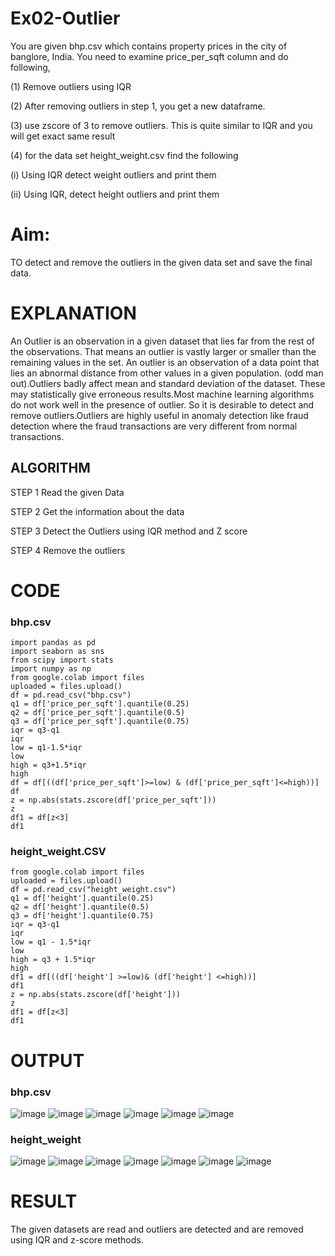 # Ex02-Outlier
You are given bhp.csv which contains property prices in the city of banglore, India. You need to examine price_per_sqft column and do following,

(1) Remove outliers using IQR

(2) After removing outliers in step 1, you get a new dataframe.

(3) use zscore of 3 to remove outliers. This is quite similar to IQR and you will get exact same result

(4) for the data set height_weight.csv find the following

(i) Using IQR detect weight outliers and print them

(ii) Using IQR, detect height outliers and print them

# Aim:
TO detect and remove the outliers in the given data set and save the final data.

# EXPLANATION
An Outlier is an observation in a given dataset that lies far from the rest of the observations. That means an outlier is vastly larger or smaller than the remaining values in the set. An outlier is an observation of a data point that lies an abnormal distance from other values in a given population. (odd man out).Outliers badly affect mean and standard deviation of the dataset. These may statistically give erroneous results.Most machine learning algorithms do not work well in the presence of outlier. So it is desirable to detect and remove outliers.Outliers are highly useful in anomaly detection like fraud detection where the fraud transactions are very different from normal transactions.

## ALGORITHM
STEP 1 Read the given Data

STEP 2 Get the information about the data

STEP 3 Detect the Outliers using IQR method and Z score

STEP 4 Remove the outliers

# CODE 
### bhp.csv
```
import pandas as pd
import seaborn as sns
from scipy import stats
import numpy as np
from google.colab import files
uploaded = files.upload()
df = pd.read_csv("bhp.csv")
q1 = df['price_per_sqft'].quantile(0.25)
q2 = df['price_per_sqft'].quantile(0.5)
q3 = df['price_per_sqft'].quantile(0.75)
iqr = q3-q1
iqr
low = q1-1.5*iqr
low
high = q3+1.5*iqr
high
df = df[((df['price_per_sqft']>=low) & (df['price_per_sqft']<=high))]
df
z = np.abs(stats.zscore(df['price_per_sqft']))
z
df1 = df[z<3]
df1
```
### height_weight.CSV
```
from google.colab import files
uploaded = files.upload()
df = pd.read_csv("height_weight.csv")
q1 = df['height'].quantile(0.25)
q2 = df['height'].quantile(0.5)
q3 = df['height'].quantile(0.75)
iqr = q3-q1
iqr
low = q1 - 1.5*iqr
low
high = q3 + 1.5*iqr
high
df1 = df[((df['height'] >=low)& (df['height'] <=high))]
df1
z = np.abs(stats.zscore(df['height']))
z
df1 = df[z<3]
df1
```
# OUTPUT
### bhp.csv
![image](https://github.com/gowrisankarponnusamy/ODD2023---Datascience---Ex-02/assets/119393123/2bb4bf97-b308-435c-917a-502bd1ed4f88)
![image](https://github.com/gowrisankarponnusamy/ODD2023---Datascience---Ex-02/assets/119393123/e356ac1e-be13-4309-98a4-4acc0e040e12)
![image](https://github.com/gowrisankarponnusamy/ODD2023---Datascience---Ex-02/assets/119393123/41045de4-50c6-4438-84d9-d60cfde78716)
![image](https://github.com/gowrisankarponnusamy/ODD2023---Datascience---Ex-02/assets/119393123/1205400e-72eb-4534-8400-fd24928d6b08)
![image](https://github.com/gowrisankarponnusamy/ODD2023---Datascience---Ex-02/assets/119393123/c3fbf939-9606-4560-9ff3-b2c5b9441a0f)
![image](https://github.com/gowrisankarponnusamy/ODD2023---Datascience---Ex-02/assets/119393123/70a38680-c475-4eea-b086-be320bc6dc36)
### height_weight
![image](https://github.com/gowrisankarponnusamy/ODD2023---Datascience---Ex-02/assets/119393123/1b5054b5-66ec-451b-b44e-2e6ad997a59e)
![image](https://github.com/gowrisankarponnusamy/ODD2023---Datascience---Ex-02/assets/119393123/8a07a5d1-f27c-4cbb-b647-39e5b44cf9b7)
![image](https://github.com/gowrisankarponnusamy/ODD2023---Datascience---Ex-02/assets/119393123/5ba40b64-0a20-4d11-88bf-15591ea80026)
![image](https://github.com/gowrisankarponnusamy/ODD2023---Datascience---Ex-02/assets/119393123/89072b3b-da25-4614-b429-b93c664c4ffb)
![image](https://github.com/gowrisankarponnusamy/ODD2023---Datascience---Ex-02/assets/119393123/2f95f644-4442-4664-ad5d-5942c3e5dc74)
![image](https://github.com/gowrisankarponnusamy/ODD2023---Datascience---Ex-02/assets/119393123/86bd7416-d02a-45e7-9128-6da5b9413c1c)
![image](https://github.com/gowrisankarponnusamy/ODD2023---Datascience---Ex-02/assets/119393123/8221b6f6-b55e-4226-8f6f-96bb6409a033)

# RESULT
The given datasets are read and outliers are detected and are removed using IQR and z-score methods.
